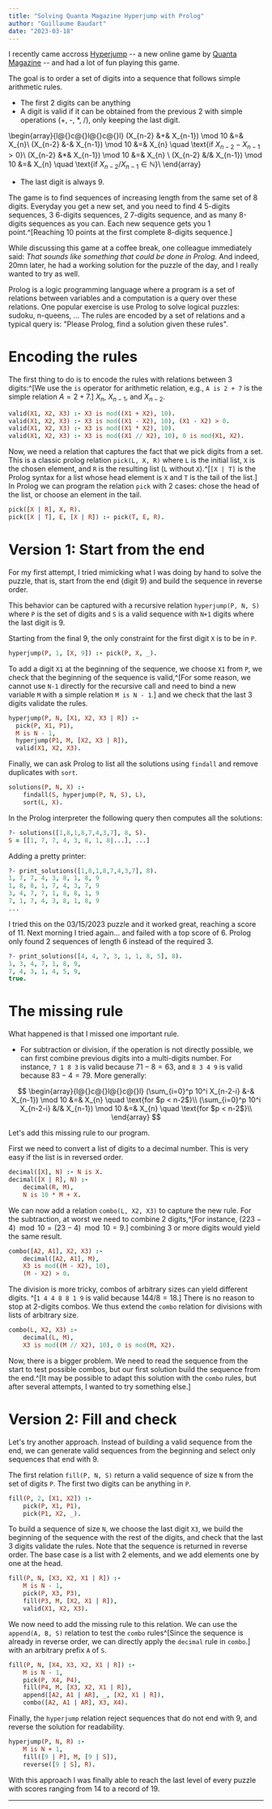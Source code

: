 ```yaml
---
title: "Solving Quanta Magazine Hyperjump with Prolog"
author: "Guillaume Baudart"
date: "2023-03-18"
---
```


I recently came accross [Hyperjump](https://hyperjumps.quantamagazine.org) -- a new online game by [Quanta Magazine](https://www.quantamagazine.org/) -- and had a lot of fun playing this game.

The goal is to order a set of digits into a sequence that follows simple arithmetic rules.

- The first 2 digits can be anything
- A digit is valid if it can be obtained from the previous 2 with simple operations (+, -, *, /), only keeping the last digit.

\begin{array}{l@{}c@{}l@{}c@{}l}
    (X_{n-2} &+& X_{n-1}) \mod 10 &=& X_{n}\\
    (X_{n-2} &-& X_{n-1}) \mod 10 &=& X_{n} \quad \text{if $X_{n-2} - X_{n-1} > 0$}\\
    (X_{n-2} &*& X_{n-1}) \mod 10 &=& X_{n} \\
    (X_{n-2} &/& X_{n-1}) \mod 10 &=& X_{n} \quad \text{if $X_{n-2} / X_{n-1} \in \mathbb{N}$}\\
\end{array}

- The last digit is always 9.

The game is to find sequences of increasing length from the same set of 8 digits.
Everyday you get a new set, and you need to find 4 5-digits sequences, 3 6-digits sequences, 2 7-digits sequence, and as many 8-digits sequences as you can.
Each new sequence gets you 1 point.^[Reaching 10 points at the first complete 8-digits sequence.] 

While discussing this game at a coffee break, one colleague immediately said: *That sounds like something that could be done in Prolog.*
And indeed, 20mn later, he had a working solution for the puzzle of the day, and I really wanted to try as well.

Prolog is a logic programming language where a program is a set of relations between variables and a computation is a query over these relations.
One popular exercise is use Prolog to solve logical puzzles: sudoku, n-queens, ...
The rules are encoded by a set of relations and a typical query is: "Please Prolog, find a solution given these rules".


# Encoding the rules

The first thing to do is to encode the rules with relations between 3 digits:^[We use the `is` operator for arithmetic relation, e.g., `A is 2 + 7` is the simple relation $A = 2 + 7$.] $X_{n}$, $X_{n-1}$, and $X_{n-2}$. 
   
```prolog
valid(X1, X2, X3) :- X3 is mod((X1 + X2), 10).
valid(X1, X2, X3) :- X3 is mod((X1 - X2), 10), (X1 - X2) > 0.
valid(X1, X2, X3) :- X3 is mod((X1 * X2), 10).
valid(X1, X2, X3) :- X3 is mod((X1 // X2), 10), 0 is mod(X1, X2).
```

Now, we need a relation that captures the fact that we pick digits from a set.
This is a classic prolog relation `pick(L, X, R)` where `L` is the initial list, `X` is the chosen element, and `R` is the resulting list (`L` without `X`).^[`[X | T]` is the Prolog syntax for a list whose head element is `X` and `T` is the tail of the list.]
In Prolog we can program the relation `pick` with 2 cases: chose the head of the list, or choose an element in the tail.

```prolog
pick([X | R], X, R).
pick([X | T], E, [X | R]) :- pick(T, E, R).
```

# Version 1: Start from the end

For my first attempt, I tried mimicking what I was doing by hand to solve the puzzle, that is, start from the end (digit 9) and build the sequence in reverse order.

This behavior can be captured with a recursive relation `hyperjump(P, N, S)` where `P` is the set of digits and `S` is a valid sequence with `N+1` digits where the last digit is 9.

Starting from the final 9, the only constraint for the first digit `X` is to be in `P`.


```prolog
hyperjump(P, 1, [X, 9]) :- pick(P, X, _).
```

To add a digit `X1` at the beginning of the sequence, we choose `X1` from `P`, we check that the beginning of the sequence is valid,^[For some reason, we cannot use `N-1` directly for the recursive call and need to bind a new variable `M` with a simple relation `M is N - 1`.] and we check that the last 3 digits validate the rules.

```prolog
hyperjump(P, N, [X1, X2, X3 | R]) :-
  pick(P, X1, P1),
  M is N - 1,
  hyperjump(P1, M, [X2, X3 | R]),
  valid(X1, X2, X3).
```

Finally, we can ask Prolog to list all the solutions using `findall` and remove duplicates with `sort`.

```prolog
solutions(P, N, X) :- 
    findall(S, hyperjump(P, N, S), L),
    sort(L, X).
```

In the Prolog interpreter the following query then computes all the solutions:

```prolog
?- solutions([1,8,1,8,7,4,3,7], 8, S).
S = [[1, 7, 7, 4, 3, 8, 1, 8|...], ...]
```

Adding a pretty printer:

```prolog
?- print_solutions([1,8,1,8,7,4,3,7], 8).
1, 7, 7, 4, 3, 8, 1, 8, 9 
1, 8, 8, 1, 7, 4, 3, 7, 9 
3, 4, 7, 7, 1, 8, 8, 1, 9 
7, 1, 7, 4, 3, 8, 1, 8, 9
...
```

I tried this on the 03/15/2023 puzzle and it worked great, reaching a score of 11.
Next morning I tried again... and failed with a top score of 6.
Prolog only found 2 sequences of length 6 instead of the required 3.

```prolog
?- print_solutions([4, 4, 7, 3, 1, 1, 8, 5], 8).
1, 3, 4, 7, 1, 8, 9, 
7, 4, 3, 1, 4, 5, 9, 
true.
```

# The missing rule

What happened is that I missed one important rule.

- For subtraction or division, if the operation is not directly possible, we can first combine previous digits into a multi-digits number.
For instance, `7 1 8 3` is valid because $71 - 8 = 63$, and  `8 3 4 9` is valid because $83 - 4 = 79$.
More generally:

$$
\begin{array}{l@{}c@{}l@{}c@{}l}
    (\sum_{i=0}^p 10^i X_{n-2-i} &-& X_{n-1}) \mod 10 &=& X_{n} \quad \text{for $p < n-2$}\\
    (\sum_{i=0}^p 10^i X_{n-2-i} &/& X_{n-1}) \mod 10 &=& X_{n} \quad \text{for $p < n-2$}\\
\end{array}
$$

Let's add this missing rule to our program.

First we need to convert a list of digits to a decimal number.
This is very easy if the list is in reversed order.

```prolog
decimal([X], N) :- N is X.
decimal([X | R], N) :-
    decimal(R, M),
    N is 10 * M + X.
```

We can now add a relation `combo(L, X2, X3)` to capture the new rule.
For the subtraction, at worst we need to combine 2 digits,^[For instance, $(223 - 4) \mod 10 = (23 - 4) \mod 10 = 9$.] combining 3 or more digits would yield the same result.

```prolog
combo([A2, A1], X2, X3) :-
    decimal([A2, A1], M),
    X3 is mod((M - X2), 10),
    (M - X2) > 0.
```

The division is more tricky, combos of arbitrary sizes can yield different digits.
^[`1 4 4 8 8 1 9` is valid because $144 / 8 = 18$.]
There is no reason to stop at 2-digits combos.
We thus extend the `combo` relation for divisions with lists of arbitrary size.

```prolog
combo(L, X2, X3) :-
    decimal(L, M),
    X3 is mod((M // X2), 10), 0 is mod(M, X2).
```

Now, there is a bigger problem.
We need to read the sequence from the start to test possible combos, but our first solution build the sequence from the end.^[It may be possible to adapt this solution with the `combo` rules, but after several attempts, I wanted to try something else.] 

# Version 2: Fill and check

Let's try another approach.
Instead of building a valid sequence from the end, we can generate valid sequences from the beginning and select only sequences that end with 9.

The first relation `fill(P, N, S)` return a valid sequence of size `N` from the set of digits `P`.
The first two digits can be anything in `P`.

```prolog
fill(P, 2, [X1, X2]) :-
    pick(P, X1, P1),
    pick(P1, X2, _).
```

To build a sequence of size `N`, we choose the last digit `X3`, we build the beginning of the sequence with the rest of the digits, and check that the last 3 digits validate the rules.
Note that the sequence is returned in reverse order. 
The base case is a list with 2 elements, and we add elements one by one at the head.

```prolog
fill(P, N, [X3, X2, X1 | R]) :-
    M is N - 1,
    pick(P, X3, P3),           
    fill(P3, M, [X2, X1 | R]),
    valid(X1, X2, X3).
```

We now need to add the missing rule to this relation.
We can use the `append(A, B, S)` relation to test the `combo` rules^[Since the sequence is already in reverse order, we can directly apply the `decimal` rule in `combo`.] with an arbitrary prefix `A` of `S`.


```prolog
fill(P, N, [X4, X3, X2, X1 | R]) :-
    M is N - 1,
    pick(P, X4, P4),
    fill(P4, M, [X3, X2, X1 | R]),
    append([A2, A1 | AR], _, [X2, X1 | R]),
    combo([A2, A1 | AR], X3, X4).
```

Finally, the `hyperjump` relation reject sequences that do not end with 9, and reverse the solution for readability.

```prolog
hyperjump(P, N, R) :-
    M is N + 1,
    fill([9 | P], M, [9 | S]),
    reverse([9 | S], R).
```

With this approach I was finally able to reach the last level of every puzzle with scores ranging from 14 to a record of 19. 

------------------------------------
